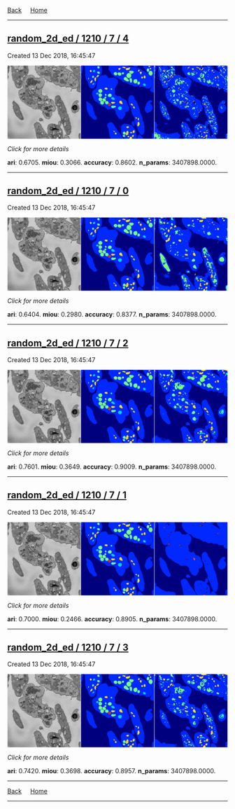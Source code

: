 
[Back](..)&nbsp;&nbsp;&nbsp;&nbsp;&nbsp;[Home](https://leapmanlab.github.io/snapshots)

---

<div class="summary"><a href="4"><h2>random_2d_ed / 1210 / 7 / 4</h2></a><p>Created 13 Dec 2018, 16:45:47
</p><a href="4"><img src="4/media/summary.png" align="center"></a><p>
<i>Click for more details</i>
</p></div>

**ari**: 0.6705. **miou**: 0.3066. **accuracy**: 0.8602. **n_params**: 3407898.0000. 

---

<div class="summary"><a href="0"><h2>random_2d_ed / 1210 / 7 / 0</h2></a><p>Created 13 Dec 2018, 16:45:47
</p><a href="0"><img src="0/media/summary.png" align="center"></a><p>
<i>Click for more details</i>
</p></div>

**ari**: 0.6404. **miou**: 0.2980. **accuracy**: 0.8377. **n_params**: 3407898.0000. 

---

<div class="summary"><a href="2"><h2>random_2d_ed / 1210 / 7 / 2</h2></a><p>Created 13 Dec 2018, 16:45:47
</p><a href="2"><img src="2/media/summary.png" align="center"></a><p>
<i>Click for more details</i>
</p></div>

**ari**: 0.7601. **miou**: 0.3649. **accuracy**: 0.9009. **n_params**: 3407898.0000. 

---

<div class="summary"><a href="1"><h2>random_2d_ed / 1210 / 7 / 1</h2></a><p>Created 13 Dec 2018, 16:45:47
</p><a href="1"><img src="1/media/summary.png" align="center"></a><p>
<i>Click for more details</i>
</p></div>

**ari**: 0.7000. **miou**: 0.2466. **accuracy**: 0.8905. **n_params**: 3407898.0000. 

---

<div class="summary"><a href="3"><h2>random_2d_ed / 1210 / 7 / 3</h2></a><p>Created 13 Dec 2018, 16:45:47
</p><a href="3"><img src="3/media/summary.png" align="center"></a><p>
<i>Click for more details</i>
</p></div>

**ari**: 0.7420. **miou**: 0.3698. **accuracy**: 0.8957. **n_params**: 3407898.0000. 

---

[Back](..)&nbsp;&nbsp;&nbsp;&nbsp;&nbsp;[Home](https://leapmanlab.github.io/snapshots)

---